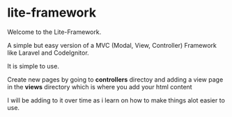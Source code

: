 # lite-framework

Welcome to the Lite-Framework.

A simple but easy version of a MVC (Modal, View, Controller) Framework like Laravel and CodeIgnitor.

It is simple to use. 

Create new pages by going to **controllers** directoy and adding a view page in the **views** directory which is where you add your html content

I will be adding to it over time as i learn on how to make things alot easier to use.
